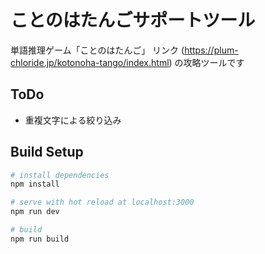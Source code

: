 # ことのはたんごサポートツール

単語推理ゲーム「ことのはたんご」 リンク (https://plum-chloride.jp/kotonoha-tango/index.html) の攻略ツールです

## ToDo

* 重複文字による絞り込み

## Build Setup
``` bash
# install dependencies
npm install

# serve with hot reload at localhost:3000
npm run dev

# build
npm run build
```
